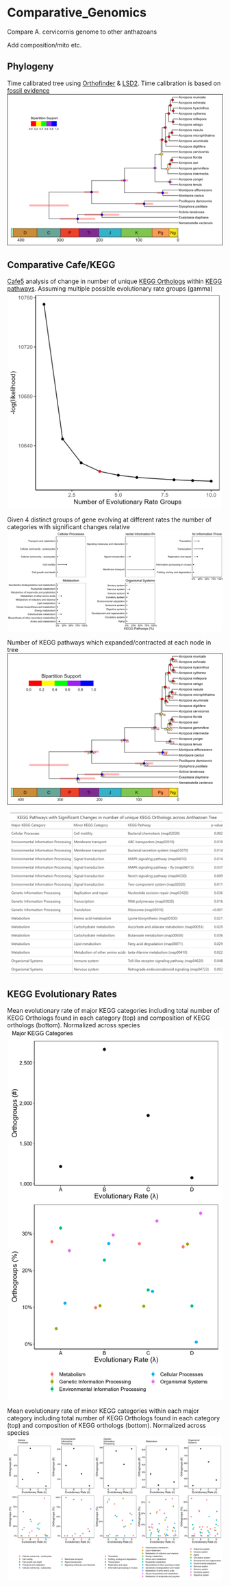 # Comparative_Genomics
 Compare A. cervicornis genome to other anthazoans

Add composition/mito etc.

## Phylogeny
Time calibrated tree using [Orthofinder](https://github.com/davidemms/OrthoFinder) & [LSD2](https://github.com/tothuhien/lsd2). Time calibration is based on [fossil evidence](Data/fossil_estimates.txt)
![image info](Results/time_tree.png)

## Comparative Cafe/KEGG
[Cafe5](https://github.com/hahnlab/CAFE5) analysis of change in number of unique [KEGG Orthologs](https://www.genome.jp/kegg/ko.html) within [KEGG pathways](https://www.genome.jp/kegg/pathway.html). Assuming multiple possible evolutionary rate groups (gamma)
![image info](Results/number_gamma_categories.png)

Given 4 distinct groups of gene evolving at different rates the number of categories with significant changes relative
![image info](Results/significant_change_pathways.png)

Number of KEGG pathways which expanded/contracted at each node in tree
![image info](Results/cafe_time_tree.png)

[![image info](Results/significantly_evolving_pathways.png)](Results/significantly_evolving_pathways.pdf)

## KEGG Evolutionary Rates

Mean evolutionary rate of major KEGG categories including total number of KEGG Orthologs found in each category (top) and composition of KEGG orthologs (bottom). Normalized across species
![image info](Results/evolutionary_rate_major_keggs.png)

Mean evolutionary rate of minor KEGG categories within each major category including total number of KEGG Orthologs found in each category (top) and composition of KEGG orthologs (bottom). Normalized across species
![image info](Results/evolutionary_rate_minor_keggs.png)
